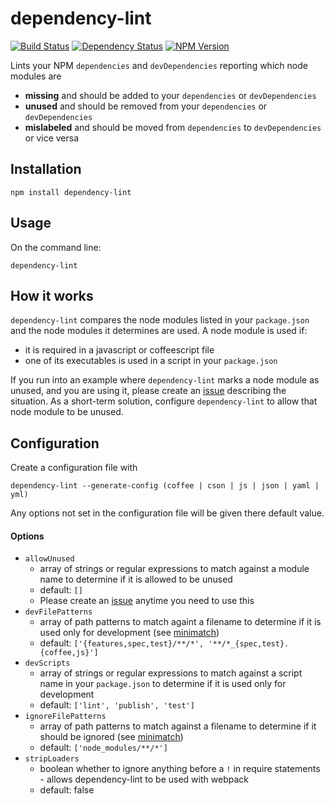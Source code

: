 # dependency-lint
[![Build Status](https://img.shields.io/circleci/project/charlierudolph/dependency-lint/master.svg)](https://circleci.com/gh/charlierudolph/dependency-lint?)
[![Dependency Status](https://img.shields.io/david/charlierudolph/dependency-lint.svg)](https://david-dm.org/charlierudolph/dependency-lint)
[![NPM Version](https://img.shields.io/npm/v/dependency-lint.svg)](https://www.npmjs.com/package/dependency-lint)

Lints your NPM `dependencies` and `devDependencies` reporting which node modules are
* **missing** and should be added to your `dependencies` or `devDependencies`
* **unused** and should be removed from your `dependencies` or `devDependencies`
* **mislabeled** and should be moved from `dependencies` to `devDependencies` or vice versa

## Installation
```
npm install dependency-lint
```

## Usage
On the command line:
```
dependency-lint
```

## How it works
`dependency-lint` compares the node modules listed in your `package.json` and the node modules it determines are used. A node module is used if:
* it is required in a javascript or coffeescript file
* one of its executables is used in a script in your `package.json`

If you run into an example where `dependency-lint` marks a node module as unused, and you are using it, please create an [issue](https://github.com/charlierudolph/dependency-lint/issues) describing the situation. As a short-term solution, configure `dependency-lint` to allow that node module to be unused.

## Configuration
Create a configuration file with
```
dependency-lint --generate-config (coffee | cson | js | json | yaml | yml)
```
Any options not set in the configuration file will be given there default value.

#### Options
* `allowUnused`
  * array of strings or regular expressions to match against a module name to determine if it is allowed to be unused
  * default: `[]`
  * Please create an [issue](https://github.com/charlierudolph/dependency-lint/issues) anytime you need to use this
* `devFilePatterns`
  * array of path patterns to match againt a filename to determine if it is used only for development (see [minimatch](https://github.com/isaacs/minimatch))
  * default: `['{features,spec,test}/**/*', '**/*_{spec,test}.{coffee,js}']`
* `devScripts`
  * array of strings or regular expressions to match against a script name in your `package.json` to determine if it is used only for development
  * default: `['lint', 'publish', 'test']`
* `ignoreFilePatterns`
  * array of path patterns to match against a filename to determine if it should be ignored (see [minimatch](https://github.com/isaacs/minimatch))
  * default: `['node_modules/**/*']`
* `stripLoaders`
  * boolean whether to ignore anything before a `!` in require statements - allows dependency-lint to be used with webpack
  * default: false
